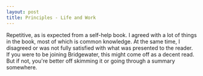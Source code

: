 ```yaml
---
layout: post
title: Principles - Life and Work
---
```


Repetitive, as is expected from a self-help book. I agreed with a lot of things in the book, most of which is common knowledge. At the same time, I disagreed or was not fully satisfied with what was presented to the reader. If you were to be joining Bridgewater, this might come off as a decent read. But if not, you're better off skimming it or going through a summary somewhere.
